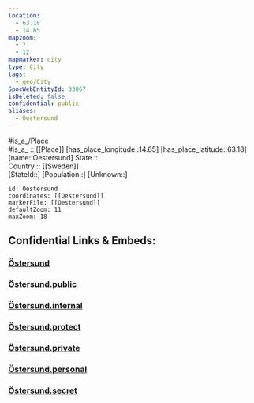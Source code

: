 ```yaml
---
location:
  - 63.18
  - 14.65
mapzoom:
  - 7
  - 12
mapmarker: city
type: City
tags:
  - geo/City
SpocWebEntityId: 33067
isDeleted: false
confidential: public
aliases:
  - Oestersund
---
```

#is_a_/Place  
#is_a_ :: [[Place]] 
[has_place_longitude::14.65] 
[has_place_latitude::63.18] 
[name::Oestersund] 
State ::  
Country :: [[Sweden]]  
[StateId::] 
[Population::] 
[Unknown::] 


```leaflet
id: Oestersund
coordinates: [[Oestersund]] 
markerFile: [[Oestersund]] 
defaultZoom: 11 
maxZoom: 18
```


## Confidential Links & Embeds: 

### [Östersund](/_Standards/Earth/Continent/Europe/Europe~North/Sweden/Provinces~Sweden/Jämtland/counties~Jämtland/Östersund.md) 

### [Östersund.public](/_public/Earth/Continent/Europe/Europe~North/Sweden/Provinces~Sweden/Jämtland/counties~Jämtland/Östersund.public.md) 

### [Östersund.internal](/_internal/Earth/Continent/Europe/Europe~North/Sweden/Provinces~Sweden/Jämtland/counties~Jämtland/Östersund.internal.md) 

### [Östersund.protect](/_protect/Earth/Continent/Europe/Europe~North/Sweden/Provinces~Sweden/Jämtland/counties~Jämtland/Östersund.protect.md) 

### [Östersund.private](/_private/Earth/Continent/Europe/Europe~North/Sweden/Provinces~Sweden/Jämtland/counties~Jämtland/Östersund.private.md) 

### [Östersund.personal](/_personal/Earth/Continent/Europe/Europe~North/Sweden/Provinces~Sweden/Jämtland/counties~Jämtland/Östersund.personal.md) 

### [Östersund.secret](/_secret/Earth/Continent/Europe/Europe~North/Sweden/Provinces~Sweden/Jämtland/counties~Jämtland/Östersund.secret.md)

